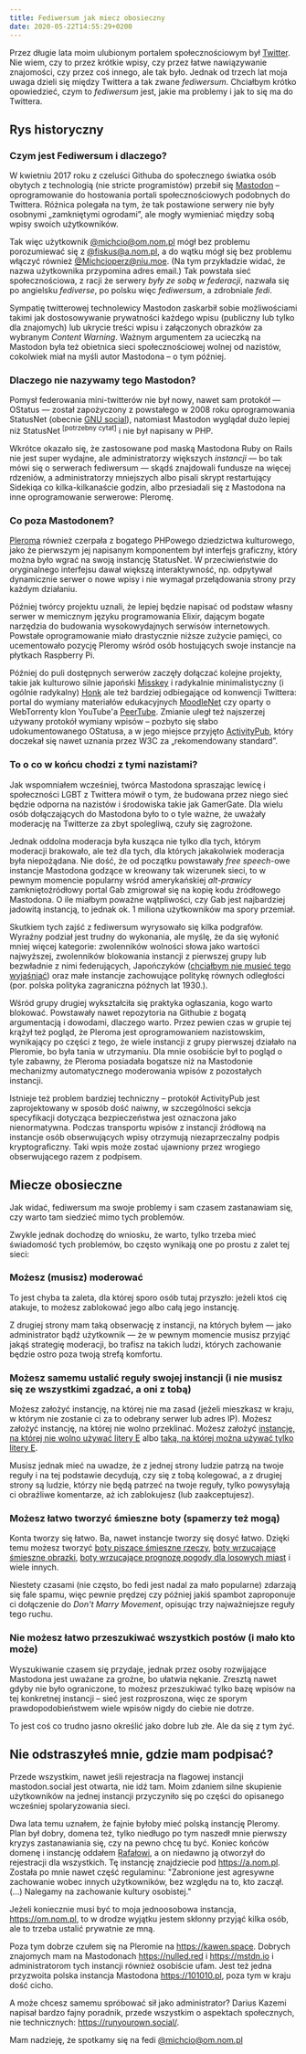 ```yaml
---
title: Fediwersum jak miecz obosieczny
date: 2020-05-22T14:55:29+0200
---
```


Przez długie lata moim ulubionym portalem społecznościowym był [Twitter](https://twitter.com). Nie wiem, czy to przez krótkie wpisy, czy przez łatwe nawiązywanie znajomości, czy przez coś innego, ale tak było. Jednak od trzech lat moja uwaga dzieli się między Twittera a tak zwane *fediwersum*. Chciałbym krótko opowiedzieć, czym to *fediwersum* jest, jakie ma problemy i jak to się ma do Twittera.

## Rys historyczny

### Czym jest Fediwersum i dlaczego?

W kwietniu 2017 roku z czeluści Githuba do społecznego światka osób obytych z technologią (nie stricte programistów) przebił się [Mastodon](https://joinmastodon.org) – oprogramowanie do hostowania portali społecznościowych podobnych do Twittera. Różnica polegała na tym, że tak postawione serwery nie były osobnymi „zamkniętymi ogrodami”, ale mogły wymieniać między sobą wpisy swoich użytkowników.

Tak więc użytkownik [@michcio@om.nom.pl](https://om.nom.pl/michcio) mógł bez problemu porozumiewać się z [@fiskus@a.nom.pl](https://a.nom.pl/fiskus), a do wątku mógł się bez problemu włączyć również [@Michcioperz@niu.moe](https://niu.moe/@Michcioperz). (Na tym przykładzie widać, że nazwa użytkownika przypomina adres email.) Tak powstała sieć społecznościowa, z racji że serwery *były ze sobą w federacji*, nazwała się po angielsku *fediverse*, po polsku więc *fediwersum*, a zdrobniale *fedi*.

Sympatię twitterowej technolewicy Mastodon zaskarbił sobie możliwościami takimi jak dostosowywanie prywatności każdego wpisu (publiczny lub tylko dla znajomych) lub ukrycie treści wpisu i załączonych obrazków za wybranym *Content Warning*. Ważnym argumentem za ucieczką na Mastodon była też obietnica sieci społecznościowej wolnej od nazistów, cokolwiek miał na myśli autor Mastodona – o tym później.

### Dlaczego nie nazywamy tego Mastodon?

Pomysł federowania mini-twitterów nie był nowy, nawet sam protokół — OStatus — został zapożyczony z powstałego w 2008 roku oprogramowania StatusNet (obecnie [GNU social](https://gnu.io/social/)), natomiast Mastodon wyglądał dużo lepiej niż StatusNet <sup>\[potrzebny cytat\]</sup> i nie był napisany w PHP.

Wkrótce okazało się, że zastosowane pod maską Mastodona Ruby on Rails nie jest super wydajne, ale administratorzy większych *instancji* — bo tak mówi się o serwerach fediwersum — skądś znajdowali fundusze na więcej rdzeniów, a administratorzy mniejszych albo pisali skrypt restartujący Sidekiqa co kilka-kilkanaście godzin, albo przesiadali się z Mastodona na inne oprogramowanie serwerowe: Pleromę.

### Co poza Mastodonem?

[Pleroma](https://pleroma.social) również czerpała z bogatego PHPowego dziedzictwa kulturowego, jako że pierwszym jej napisanym komponentem był interfejs graficzny, który można było wgrać na swoją instancję StatusNet. W przeciwieństwie do oryginalnego interfejsu dawał większą interaktywność, np. odpytywał dynamicznie serwer o nowe wpisy i nie wymagał przełądowania strony przy każdym działaniu.

Później twórcy projektu uznali, że lepiej będzie napisać od podstaw własny serwer w memicznym języku programowania Elixir, dającym bogate narzędzia do budowania wysokowydajnych serwisów internetowych. Powstałe oprogramowanie miało drastycznie niższe zużycie pamięci, co ucementowało pozycję Pleromy wśród osób hostujących swoje instancje na płytkach Raspberry Pi.

Później do puli dostępnych serwerów zaczęły dołączać kolejne projekty, takie jak kulturowo silnie japoński [Misskey](https://github.com/syuilo/misskey) i radykalnie minimalistyczny (i ogólnie radykalny) [Honk](https://humungus.tedunangst.com/r/honk) ale też bardziej odbiegające od konwencji Twittera: portal do wymiany materiałów edukacyjnych [MoodleNet](https://moodle.net) czy oparty o WebTorrenty klon YouTube'a [PeerTube](https://joinpeertube.org). Zmianie uległ też najszerzej używany protokół wymiany wpisów – pozbyto się słabo udokumentowanego OStatusa, a w jego miejsce przyjęto [ActivityPub](https://activitypub.rocks), który doczekał się nawet uznania przez W3C za „rekomendowany standard”.

### To o co w końcu chodzi z tymi nazistami?

Jak wspomniałem wcześniej, twórca Mastodona spraszając lewicę i społeczności LGBT z Twittera mówił o tym, że budowana przez niego sieć będzie odporna na nazistów i środowiska takie jak GamerGate. Dla wielu osób dołączających do Mastodona było to o tyle ważne, że uważały moderację na Twitterze za zbyt spolegliwą, czuły się zagrożone.

Jednak oddolna moderacja była kusząca nie tylko dla tych, którym moderacji brakowało, ale też dla tych, dla których jakakolwiek moderacja była niepożądana. Nie dość, że od początku powstawały *free speech*-owe instancje Mastodona godzące w kreowany tak wizerunek sieci, to w pewnym momencie popularny wśród amerykańskiej *alt-prawicy* zamkniętoźródłowy portal Gab zmigrował się na kopię kodu źródłowego Mastodona. O ile miałbym poważne wątpliwości, czy Gab jest najbardziej jadowitą instancją, to jednak ok. 1 miliona użytkowników ma spory przemiał.

Skutkiem tych zajść z fediwersum wyrysowało się kilka podgrafów. Wyraźny podział jest trudny do wykonania, ale myślę, że da się wyłonić mniej więcej kategorie: zwolenników wolności słowa jako wartości najwyższej, zwolenników blokowania instancji z pierwszej grupy lub bezwładnie z nimi federujących, Japończyków ([chciałbym nie musieć tego wyjaśniać](https://en.wikipedia.org/wiki/Legal_status_of_drawn_pornography_depicting_minors)) oraz małe instancje zachowujące politykę równych odległości (por. polska polityka zagraniczna późnych lat 1930.).

Wśród grupy drugiej wykształciła się praktyka ogłaszania, kogo warto blokować. Powstawały nawet repozytoria na Githubie z bogatą argumentacją i dowodami, dlaczego warto. Przez pewien czas w grupie tej krążył też pogląd, że Pleroma jest oprogramowaniem nazistowskim, wynikający po części z tego, że wiele instancji z grupy pierwszej działało na Pleromie, bo była tania w utrzymaniu. Dla mnie osobiście był to pogląd o tyle zabawny, że Pleroma posiadała bogatsze niż na Mastodonie mechanizmy automatycznego moderowania wpisów z pozostałych instancji.

Istnieje też problem bardziej techniczny – protokół ActivityPub jest zaprojektowany w sposób dość naiwny, w szczególności sekcja specyfikacji dotycząca bezpieczeństwa jest oznaczona jako nienormatywna. Podczas transportu wpisów z instancji źródłową na instancje osób obserwujących wpisy otrzymują niezaprzeczalny podpis kryptograficzny. Taki wpis może zostać ujawniony przez wrogiego obserwującego razem z podpisem.

## Miecze obosieczne

Jak widać, fediwersum ma swoje problemy i sam czasem zastanawiam się, czy warto tam siedzieć mimo tych problemów.

Zwykle jednak dochodzę do wniosku, że warto, tylko trzeba mieć świadomość tych problemów, bo często wynikają one po prostu z zalet tej sieci:

### Możesz (musisz) moderować

To jest chyba ta zaleta, dla której sporo osób tutaj przyszło: jeżeli ktoś cię atakuje, to możesz zablokować jego albo całą jego instancję.

Z drugiej strony mam taką obserwację z instancji, na których byłem — jako administrator bądź użytkownik — że w pewnym momencie musisz przyjąć jakąś strategię moderacji, bo trafisz na takich ludzi, których zachowanie będzie ostro poza twoją strefą komfortu.

### Możesz samemu ustalić reguły swojej instancji (i nie musisz się ze wszystkimi zgadzać, a oni z tobą)

Możesz założyć instancję, na której nie ma zasad (jeżeli mieszkasz w kraju, w którym nie zostanie ci za to odebrany serwer lub adres IP).
Możesz założyć instancję, na której nie wolno przeklinać.
Możesz założyć [instancję, na której nie wolno używać litery E](https://oulipo.social) albo [taką, na której można używać tylko litery E](https://dolphin.town).

Musisz jednak mieć na uwadze, że z jednej strony ludzie patrzą na twoje reguły i na tej podstawie decydują, czy się z tobą kolegować, a z drugiej strony są ludzie, którzy nie będą patrzeć na twoje reguły, tylko powysyłają ci obraźliwe komentarze, aż ich zablokujesz (lub zaakceptujesz).

### Możesz łatwo tworzyć śmieszne boty (spamerzy też mogą)

Konta tworzy się łatwo. Ba, nawet instancje tworzy się dosyć łatwo. Dzięki temu możesz tworzyć [boty piszące śmieszne rzeczy](https://botsin.space/@jouns), [boty wrzucające śmieszne obrazki](https://botsin.space/@dogebot), [boty wrzucające prognozę pogody dla losowych miast](https://botsin.space/@randomweather) i wiele innych.

Niestety czasami (nie często, bo fedi jest nadal za mało popularne) zdarzają się fale spamu, więc pewnie prędzej czy później jakiś spambot zaproponuje ci dołączenie do *Don't Marry Movement*, opisując trzy najważniejsze reguły tego ruchu.

### Nie możesz łatwo przeszukiwać wszystkich postów (i mało kto może)

Wyszukiwanie czasem się przydaje, jednak przez osoby rozwijające Mastodona jest uważane za groźne, bo ułatwia nękanie. Zresztą nawet gdyby nie było ograniczone, to możesz przeszukiwać tylko bazę wpisów na tej konkretnej instancji – sieć jest rozproszona, więc ze sporym prawdopodobieństwem wiele wpisów nigdy do ciebie nie dotrze.

To jest coś co trudno jasno określić jako dobre lub złe. Ale da się z tym żyć.

## Nie odstraszyłeś mnie, gdzie mam podpisać?

Przede wszystkim, nawet jeśli rejestracja na flagowej instancji mastodon.social jest otwarta, nie idź tam. Moim zdaniem silne skupienie użytkowników na jednej instancji przyczyniło się po części do opisanego wcześniej spolaryzowania sieci.

Dwa lata temu uznałem, że fajnie byłoby mieć polską instancję Pleromy. Plan był dobry, domena też, tylko niedługo po tym naszedł mnie pierwszy kryzys zastanawiania się, czy na pewno chcę tu być. Koniec końców domenę i instancję oddałem [Rafałowi](http://kolucki.pl/), a on niedawno ją otworzył do rejestracji dla wszystkich. Tę instancję znajdziecie pod <https://a.nom.pl>. Została po mnie nawet część regulaminu: "Zabronione jest agresywne zachowanie wobec innych użytkowników, bez względu na to, kto zaczął. (...) Nalegamy na zachowanie kultury osobistej."

Jeżeli koniecznie musi być to moja jednoosobowa instancja, <https://om.nom.pl>, to w drodze wyjątku jestem skłonny przyjąć kilka osób, ale to trzeba ustalić prywatnie ze mną.

Poza tym dobrze czułem się na Pleromie na <https://kawen.space>. Dobrych znajomych mam na Mastodonach <https://nulled.red> i <https://mstdn.io> i administratorom tych instancji również osobiście ufam. Jest też jedna przyzwoita polska instancja Mastodona <https://101010.pl>, poza tym w kraju dość cicho.

A może chcesz samemu spróbować sił jako administrator? Darius Kazemi napisał bardzo fajny poradnik, przede wszystkim o aspektach społecznych, nie technicznych: <https://runyourown.social/>.


Mam nadzieję, że spotkamy się na fedi
[@michcio@om.nom.pl](https://om.nom.pl/michcio)